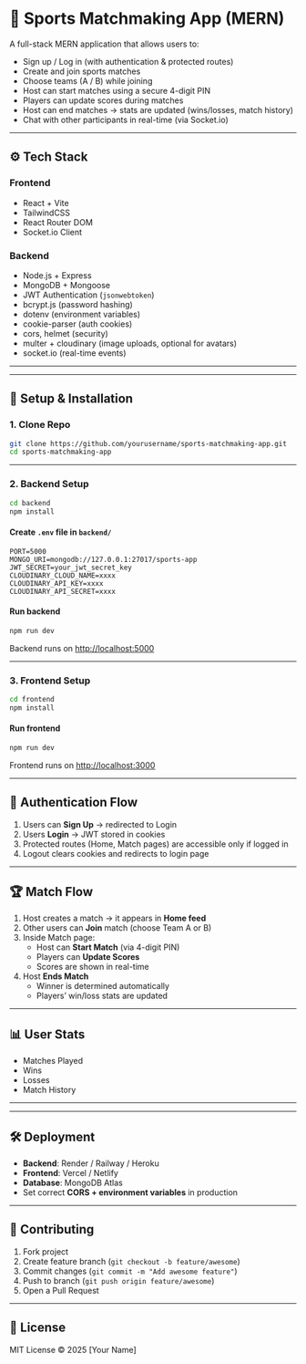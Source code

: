 # 🏀 Sports Matchmaking App (MERN)

A full-stack MERN application that allows users to:
- Sign up / Log in (with authentication & protected routes)
- Create and join sports matches
- Choose teams (A / B) while joining
- Host can start matches using a secure 4-digit PIN
- Players can update scores during matches
- Host can end matches → stats are updated (wins/losses, match history)
- Chat with other participants in real-time (via Socket.io)

---

## ⚙️ Tech Stack

### Frontend
- React + Vite
- TailwindCSS
- React Router DOM
- Socket.io Client

### Backend
- Node.js + Express
- MongoDB + Mongoose
- JWT Authentication (`jsonwebtoken`)
- bcrypt.js (password hashing)
- dotenv (environment variables)
- cookie-parser (auth cookies)
- cors, helmet (security)
- multer + cloudinary (image uploads, optional for avatars)
- socket.io (real-time events)

---
---

## 🚀 Setup & Installation

### 1. Clone Repo
```bash
git clone https://github.com/yourusername/sports-matchmaking-app.git
cd sports-matchmaking-app
```

---

### 2. Backend Setup
```bash
cd backend
npm install
```

#### Create `.env` file in `backend/`
```env
PORT=5000
MONGO_URI=mongodb://127.0.0.1:27017/sports-app
JWT_SECRET=your_jwt_secret_key
CLOUDINARY_CLOUD_NAME=xxxx
CLOUDINARY_API_KEY=xxxx
CLOUDINARY_API_SECRET=xxxx
```

#### Run backend
```bash
npm run dev
```
Backend runs on [http://localhost:5000](http://localhost:5000)

---

### 3. Frontend Setup
```bash
cd frontend
npm install
```
#### Run frontend
```bash
npm run dev
```
Frontend runs on [http://localhost:3000](http://localhost:3000)

---

## 🔑 Authentication Flow
1. Users can **Sign Up** → redirected to Login
2. Users **Login** → JWT stored in cookies
3. Protected routes (Home, Match pages) are accessible only if logged in
4. Logout clears cookies and redirects to login page

---

## 🏆 Match Flow
1. Host creates a match → it appears in **Home feed**
2. Other users can **Join** match (choose Team A or B)
3. Inside Match page:
   - Host can **Start Match** (via 4-digit PIN)
   - Players can **Update Scores**
   - Scores are shown in real-time
4. Host **Ends Match**
   - Winner is determined automatically
   - Players’ win/loss stats are updated

---

## 📊 User Stats
- Matches Played
- Wins
- Losses
- Match History

---
---

## 🛠️ Deployment
- **Backend**: Render / Railway / Heroku
- **Frontend**: Vercel / Netlify
- **Database**: MongoDB Atlas
- Set correct **CORS + environment variables** in production

---

## 🤝 Contributing
1. Fork project
2. Create feature branch (`git checkout -b feature/awesome`)
3. Commit changes (`git commit -m "Add awesome feature"`)
4. Push to branch (`git push origin feature/awesome`)
5. Open a Pull Request

---

## 📜 License
MIT License © 2025 [Your Name]
